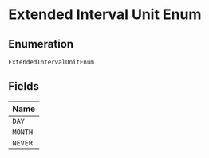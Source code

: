 
# Extended Interval Unit Enum

## Enumeration

`ExtendedIntervalUnitEnum`

## Fields

| Name |
|  --- |
| `DAY` |
| `MONTH` |
| `NEVER` |

